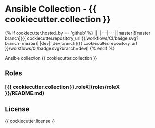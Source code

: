 # Ansible Collection - {{ cookiecutter.collection }}

{% if cookiecutter.hosted_by == 'github' %}
|||
|---|---|
|master|![master branch]({{ cookiecutter.repository_url }}/workflows/CI/badge.svg?branch=master)|
|dev|![dev branch]({{ cookiecutter.repository_url }}/workflows/CI/badge.svg?branch=dev)|
{% endif %}

Ansible collection {{ cookiecutter.collection }}

## Roles

### [{{ cookiecutter.collection }}.roleX](roles/roleX }}/README.md)

## License

{{ cookiecutter.license }}
